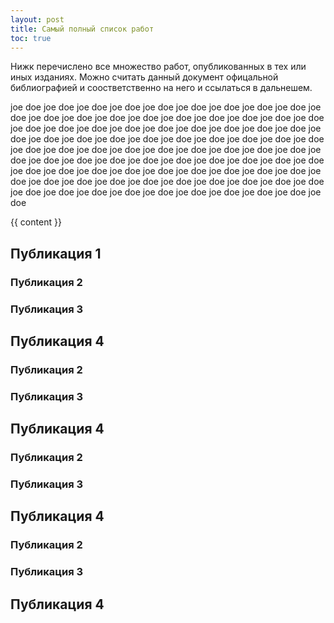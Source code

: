 ```yaml
---
layout: post
title: Самый полный список работ
toc: true
---
```


Нижк перечислено все множество работ, опубликованных в тех или иных изданиях. Можно считать данный документ офицальной библиографией и соостветственно на него и ссылаться в дальнешем.

joe doe joe doe joe doe joe doe joe doe joe doe joe doe joe doe joe doe joe doe joe doe joe doe joe doe joe doe joe doe joe doe joe doe joe doe joe doe joe doe joe doe joe doe joe doe joe doe joe doe joe doe joe doe joe doe joe doe joe doe joe doe joe doe joe doe joe doe joe doe joe doe joe doe joe doe joe doe joe doe joe doe joe doe joe doe joe doe joe doe joe doe joe doe joe doe joe doe joe doe joe doe joe doe joe doe joe doe joe doe joe doe joe doe joe doe joe doe joe doe joe doe joe doe joe doe joe doe joe doe joe doe joe doe joe doe joe doe joe doe joe doe joe doe joe doe joe doe joe doe joe doe joe doe joe doe joe doe joe doe joe doe joe doe joe doe joe doe joe doe joe doe

  <div id="markdown-content">
    {{ content }}
  </div>
</div>

## Публикация 1
### Публикация 2
### Публикация 3
## Публикация 4
### Публикация 2
### Публикация 3
## Публикация 4
### Публикация 2
### Публикация 3
## Публикация 4
### Публикация 2
### Публикация 3
## Публикация 4
